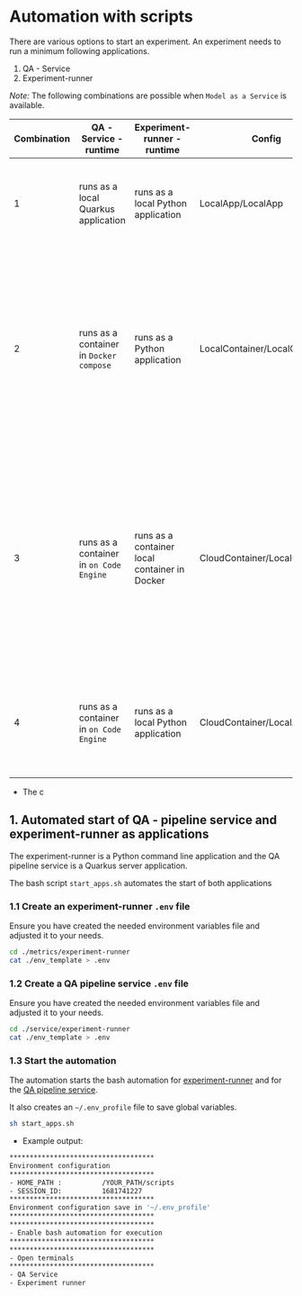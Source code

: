 # Automation with scripts

There are various options to start an experiment.
An experiment needs to run a minimum following applications.

1. QA - Service
2. Experiment-runner

_Note:_ The following combinations are possible when `Model as a Service` is available.

| Combination | QA - Service - runtime | Experiment-runner - runtime | Config | Notes |
| --- | --- | --- | --- | --- |
| 1 |  runs as a local Quarkus application | runs as a local Python application | LocalApp/LocalApp | Both applications using the `output` and `input` folders on the local machine. |
| 2 | runs as a container in `Docker compose` | runs as a Python application | LocalContainer/LocalContainer | Both applications using the `output` and `input` folders on the local machine. The `experiment-runner` must be started in a new terminal session with a `docker exec` command. |
| 3 | runs as a container in `on Code Engine` | runs as a container local container in Docker | CloudContainer/LocalContainer | Only the `experiment-runner` application uses the `output` and `input` folders on the local machine. The experiment must be started in a new terminal session with a `docker exec` command. |
| 4 | runs as a container in `on Code Engine` | runs as a local Python application | CloudContainer/LocalApp | Only the `experiment-runner` application uses the `output` and `input` folders on the local machine. |


* The c

## 1. Automated start of QA - pipeline service and experiment-runner as applications

The experiment-runner is a Python command line application and the QA pipeline service is a Quarkus server application.

The bash script `start_apps.sh` automates the start of both applications

### 1.1 Create an experiment-runner `.env` file

Ensure you have created the needed environment variables file and adjusted it to your needs. 

```sh
cd ./metrics/experiment-runner
cat ./env_template > .env
```

### 1.2 Create a QA pipeline service `.env` file

Ensure you have created the needed environment variables file and adjusted it to your needs. 

```sh
cd ./service/experiment-runner
cat ./env_template > .env
```

### 1.3 Start the automation

The automation starts the bash automation for [experiment-runner](./exp_runner_local.sh) and for the [QA pipeline service](./qa_local.sh).

It also creates an `~/.env_profile` file to save global variables.

```sh
sh start_apps.sh
```

* Example output:

```sh
************************************
Environment configuration
************************************
- HOME_PATH :          /YOUR_PATH/scripts
- SESSION_ID:          1681741227
************************************
Environment configuration save in '~/.env_profile'
************************************
************************************
- Enable bash automation for execution
************************************
************************************
- Open terminals
************************************
- QA Service
- Experiment runner
```